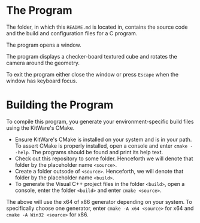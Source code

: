 # The Program
The folder, in which this `README.md` is located in, contains the source code and the build and configuration files for a C program.

The program opens a window.

The program displays a checker-board textured cube and rotates the camera around the geometry.

To exit the program either close the window or press `Escape` when the window has keyboard focus.

# Building the Program
To compile this program, you generate your environment-specific build files using the KitWare's CMake.

- Ensure KitWare's CMake is installed on your system and is in your path.
  To assert CMake is properly installed, open a console and enter `cmake --help`. The programs should be found and print its help text.
- Check out this repository to some folder. Henceforth we will denote that folder by the placeholder name `<source>`.
- Create a folder outsode of `<source>`. Henceforth, we will denote that folder by the placeholder name `<build>`.
- To generate the Visual C++ project files in the folder `<build>`, open a console, enter the folder `<build>` and enter `cmake <source>`.

The above will use the x64 of x86 generator depending on your system.
To specifically choose one generator, enter `cmake -A x64 <source>` for x64 and `cmake -A Win32 <source>` for x86.
